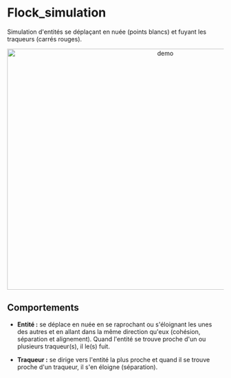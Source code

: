 # Flock_simulation

Simulation d'entités se déplaçant en nuée (points blancs) et fuyant les traqueurs (carrés rouges).

<div align="center">
<img src="https://github.com/ValentinLe/Flock_simulation/blob/master/screenshots/demo.gif" alt="demo" width="720" height="560">
</div>

## Comportements

- **Entité :** se déplace en nuée en se raprochant ou s'éloignant les unes des autres et en allant dans la même direction qu'eux (cohésion, séparation et alignement). Quand l'entité se trouve proche d'un ou plusieurs traqueur(s), il le(s) fuit.

- **Traqueur :** se dirige vers l'entité la plus proche et quand il se trouve proche d'un traqueur, il s'en éloigne (séparation).
